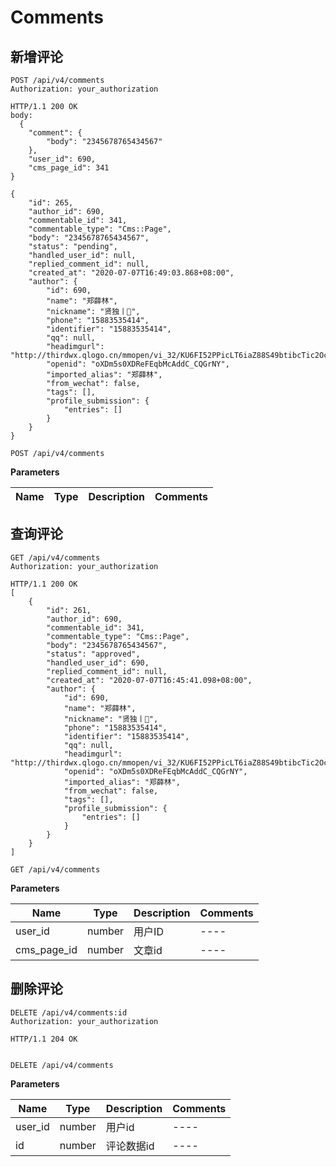# Comments

## 新增评论

```http
POST /api/v4/comments
Authorization: your_authorization
```

```http
HTTP/1.1 200 OK
body:
  {
	"comment": {
		"body": "2345678765434567"
	},
	"user_id": 690,
	"cms_page_id": 341
}

{
	"id": 265,
	"author_id": 690,
	"commentable_id": 341,
	"commentable_type": "Cms::Page",
	"body": "2345678765434567",
	"status": "pending",
	"handled_user_id": null,
	"replied_comment_id": null,
	"created_at": "2020-07-07T16:49:03.868+08:00",
	"author": {
		"id": 690,
		"name": "郑薛林",
		"nickname": "贤独丨🤺",
		"phone": "15883535414",
		"identifier": "15883535414",
		"qq": null,
		"headimgurl": "http://thirdwx.qlogo.cn/mmopen/vi_32/KU6FI52PPicLT6iaZ88S49btibcTic2OcnSg4gObibYyxc92giafHRwjpNgaPZKRiaRGt47sdoulxO3fqzdn69EjmyTwQ",
		"openid": "oXDm5s0XDReFEqbMcAddC_CQGrNY",
		"imported_alias": "郑薛林",
		"from_wechat": false,
		"tags": [],
		"profile_submission": {
			"entries": []
		}
	}
}
```

`POST /api/v4/comments`

**Parameters**

| Name | Type | Description | Comments |
| --- | --- | --- | ---- |

## 查询评论

```http
GET /api/v4/comments
Authorization: your_authorization
```

```http
HTTP/1.1 200 OK
[
	{
		"id": 261,
		"author_id": 690,
		"commentable_id": 341,
		"commentable_type": "Cms::Page",
		"body": "2345678765434567",
		"status": "approved",
		"handled_user_id": 690,
		"replied_comment_id": null,
		"created_at": "2020-07-07T16:45:41.098+08:00",
		"author": {
			"id": 690,
			"name": "郑薛林",
			"nickname": "贤独丨🤺",
			"phone": "15883535414",
			"identifier": "15883535414",
			"qq": null,
			"headimgurl": "http://thirdwx.qlogo.cn/mmopen/vi_32/KU6FI52PPicLT6iaZ88S49btibcTic2OcnSg4gObibYyxc92giafHRwjpNgaPZKRiaRGt47sdoulxO3fqzdn69EjmyTwQ",
			"openid": "oXDm5s0XDReFEqbMcAddC_CQGrNY",
			"imported_alias": "郑薛林",
			"from_wechat": false,
			"tags": [],
			"profile_submission": {
				"entries": []
			}
		}
	}
]
```

`GET /api/v4/comments`

**Parameters**

| Name | Type | Description | Comments |
| --- | --- | --- | ---- |
| user_id | number | 用户ID | ---- |
| cms_page_id | number | 文章id | ---- |


## 删除评论

```http
DELETE /api/v4/comments:id
Authorization: your_authorization
```

```http
HTTP/1.1 204 OK


```

`DELETE /api/v4/comments`

**Parameters**

| Name | Type | Description | Comments |
| --- | --- | --- | ---- |
| user_id | number | 用户id | ---- |
| id | number | 评论数据id | ---- |

